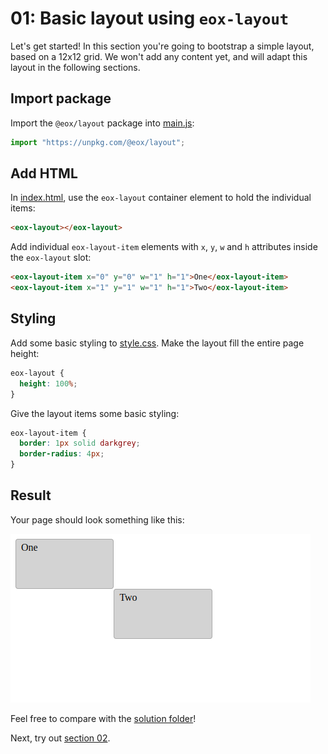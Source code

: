# 01: Basic layout using `eox-layout`

Let's get started! In this section you're going to bootstrap a simple layout, based on a 12x12 grid. We won't add any content yet, and will adapt this layout in the following sections.

## Import package

Import the `@eox/layout` package into [main.js](./main.js):

```js
import "https://unpkg.com/@eox/layout";
```

## Add HTML

In [index.html](./index.html), use the `eox-layout` container element to hold the individual items:

```html
<eox-layout></eox-layout>
```

Add individual `eox-layout-item` elements with `x`, `y`, `w` and `h` attributes inside the `eox-layout` slot:

```html
<eox-layout-item x="0" y="0" w="1" h="1">One</eox-layout-item>
<eox-layout-item x="1" y="1" w="1" h="1">Two</eox-layout-item>
```

## Styling

Add some basic styling to [style.css](./style.css).
Make the layout fill the entire page height:

```css
eox-layout {
  height: 100%;
}
```

Give the layout items some basic styling:

```css
eox-layout-item {
  border: 1px solid darkgrey;
  border-radius: 4px;
}
```

## Result

Your page should look something like this:

![](../screenshots/01.png)

Feel free to compare with the [solution folder](./solution/)!

Next, try out [section 02](../02-eox-map/README.md).
